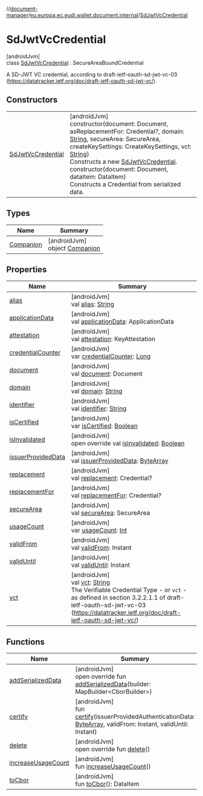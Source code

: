 //[document-manager](../../../index.md)/[eu.europa.ec.eudi.wallet.document.internal](../index.md)/[SdJwtVcCredential](index.md)

# SdJwtVcCredential

[androidJvm]\
class [SdJwtVcCredential](index.md) : SecureAreaBoundCredential

A SD-JWT VC credential, according to
draft-ietf-oauth-sd-jwt-vc-03 (https://datatracker.ietf.org/doc/draft-ietf-oauth-sd-jwt-vc/).

## Constructors

|                                               |                                                                                                                                                                                                                                                                                                                                                                                                                                                                                          |
|-----------------------------------------------|------------------------------------------------------------------------------------------------------------------------------------------------------------------------------------------------------------------------------------------------------------------------------------------------------------------------------------------------------------------------------------------------------------------------------------------------------------------------------------------|
| [SdJwtVcCredential](-sd-jwt-vc-credential.md) | [androidJvm]<br>constructor(document: Document, asReplacementFor: Credential?, domain: [String](https://kotlinlang.org/api/latest/jvm/stdlib/kotlin/-string/index.html), secureArea: SecureArea, createKeySettings: CreateKeySettings, vct: [String](https://kotlinlang.org/api/latest/jvm/stdlib/kotlin/-string/index.html))<br>Constructs a new [SdJwtVcCredential](index.md).<br>constructor(document: Document, dataItem: DataItem)<br>Constructs a Credential from serialized data. |

## Types

| Name                             | Summary                                                 |
|----------------------------------|---------------------------------------------------------|
| [Companion](-companion/index.md) | [androidJvm]<br>object [Companion](-companion/index.md) |

## Properties

| Name                                                                | Summary                                                                                                                                                                                                                                                                                            |
|---------------------------------------------------------------------|----------------------------------------------------------------------------------------------------------------------------------------------------------------------------------------------------------------------------------------------------------------------------------------------------|
| [alias](index.md#920612639%2FProperties%2F1351694608)               | [androidJvm]<br>val [alias](index.md#920612639%2FProperties%2F1351694608): [String](https://kotlinlang.org/api/latest/jvm/stdlib/kotlin/-string/index.html)                                                                                                                                        |
| [applicationData](index.md#-1471606521%2FProperties%2F1351694608)   | [androidJvm]<br>val [applicationData](index.md#-1471606521%2FProperties%2F1351694608): ApplicationData                                                                                                                                                                                             |
| [attestation](index.md#-1818261217%2FProperties%2F1351694608)       | [androidJvm]<br>val [attestation](index.md#-1818261217%2FProperties%2F1351694608): KeyAttestation                                                                                                                                                                                                  |
| [credentialCounter](index.md#554104284%2FProperties%2F1351694608)   | [androidJvm]<br>var [credentialCounter](index.md#554104284%2FProperties%2F1351694608): [Long](https://kotlinlang.org/api/latest/jvm/stdlib/kotlin/-long/index.html)                                                                                                                                |
| [document](index.md#-60990882%2FProperties%2F1351694608)            | [androidJvm]<br>val [document](index.md#-60990882%2FProperties%2F1351694608): Document                                                                                                                                                                                                             |
| [domain](index.md#-1465860651%2FProperties%2F1351694608)            | [androidJvm]<br>val [domain](index.md#-1465860651%2FProperties%2F1351694608): [String](https://kotlinlang.org/api/latest/jvm/stdlib/kotlin/-string/index.html)                                                                                                                                     |
| [identifier](index.md#2002686864%2FProperties%2F1351694608)         | [androidJvm]<br>val [identifier](index.md#2002686864%2FProperties%2F1351694608): [String](https://kotlinlang.org/api/latest/jvm/stdlib/kotlin/-string/index.html)                                                                                                                                  |
| [isCertified](index.md#1742040740%2FProperties%2F1351694608)        | [androidJvm]<br>var [isCertified](index.md#1742040740%2FProperties%2F1351694608): [Boolean](https://kotlinlang.org/api/latest/jvm/stdlib/kotlin/-boolean/index.html)                                                                                                                               |
| [isInvalidated](index.md#1486877520%2FProperties%2F1351694608)      | [androidJvm]<br>open override val [isInvalidated](index.md#1486877520%2FProperties%2F1351694608): [Boolean](https://kotlinlang.org/api/latest/jvm/stdlib/kotlin/-boolean/index.html)                                                                                                               |
| [issuerProvidedData](index.md#1722101075%2FProperties%2F1351694608) | [androidJvm]<br>val [issuerProvidedData](index.md#1722101075%2FProperties%2F1351694608): [ByteArray](https://kotlinlang.org/api/latest/jvm/stdlib/kotlin/-byte-array/index.html)                                                                                                                   |
| [replacement](index.md#464338191%2FProperties%2F1351694608)         | [androidJvm]<br>val [replacement](index.md#464338191%2FProperties%2F1351694608): Credential?                                                                                                                                                                                                       |
| [replacementFor](index.md#-1482031966%2FProperties%2F1351694608)    | [androidJvm]<br>val [replacementFor](index.md#-1482031966%2FProperties%2F1351694608): Credential?                                                                                                                                                                                                  |
| [secureArea](index.md#573615911%2FProperties%2F1351694608)          | [androidJvm]<br>val [secureArea](index.md#573615911%2FProperties%2F1351694608): SecureArea                                                                                                                                                                                                         |
| [usageCount](index.md#-1617573909%2FProperties%2F1351694608)        | [androidJvm]<br>var [usageCount](index.md#-1617573909%2FProperties%2F1351694608): [Int](https://kotlinlang.org/api/latest/jvm/stdlib/kotlin/-int/index.html)                                                                                                                                       |
| [validFrom](index.md#-1195796261%2FProperties%2F1351694608)         | [androidJvm]<br>val [validFrom](index.md#-1195796261%2FProperties%2F1351694608): Instant                                                                                                                                                                                                           |
| [validUntil](index.md#-493698665%2FProperties%2F1351694608)         | [androidJvm]<br>val [validUntil](index.md#-493698665%2FProperties%2F1351694608): Instant                                                                                                                                                                                                           |
| [vct](vct.md)                                                       | [androidJvm]<br>val [vct](vct.md): [String](https://kotlinlang.org/api/latest/jvm/stdlib/kotlin/-string/index.html)<br>The Verifiable Credential Type - or `vct` - as defined in section 3.2.2.1.1 of draft-ietf-oauth-sd-jwt-vc-03 (https://datatracker.ietf.org/doc/draft-ietf-oauth-sd-jwt-vc/) |

## Functions

| Name                                                                | Summary                                                                                                                                                                                                                                         |
|---------------------------------------------------------------------|-------------------------------------------------------------------------------------------------------------------------------------------------------------------------------------------------------------------------------------------------|
| [addSerializedData](add-serialized-data.md)                         | [androidJvm]<br>open override fun [addSerializedData](add-serialized-data.md)(builder: MapBuilder&lt;CborBuilder&gt;)                                                                                                                           |
| [certify](index.md#1121961381%2FFunctions%2F1351694608)             | [androidJvm]<br>fun [certify](index.md#1121961381%2FFunctions%2F1351694608)(issuerProvidedAuthenticationData: [ByteArray](https://kotlinlang.org/api/latest/jvm/stdlib/kotlin/-byte-array/index.html), validFrom: Instant, validUntil: Instant) |
| [delete](index.md#-1693609216%2FFunctions%2F1351694608)             | [androidJvm]<br>open override fun [delete](index.md#-1693609216%2FFunctions%2F1351694608)()                                                                                                                                                     |
| [increaseUsageCount](index.md#-1162412471%2FFunctions%2F1351694608) | [androidJvm]<br>fun [increaseUsageCount](index.md#-1162412471%2FFunctions%2F1351694608)()                                                                                                                                                       |
| [toCbor](index.md#-2144436964%2FFunctions%2F1351694608)             | [androidJvm]<br>fun [toCbor](index.md#-2144436964%2FFunctions%2F1351694608)(): DataItem                                                                                                                                                         |
